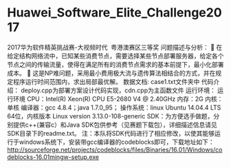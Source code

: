 # Huawei_Software_Elite_Challenge2017
2017华为软件精英挑战赛-大视频时代  粤港澳赛区三等奖
问题描述与分析：
	在给定结构网络流中，已知某些消费节点，需要选择某些节点部署服务器，给定各个节点之间的传输流量，使得在满足所有的消费节点需求的基本前提下，最小化部署成本。 
	这是NP难问题，采用最小费用极大流与遗传算法相结合的方式，并在规定程序运行时间范围内，求出局部最优解。
数据文档:
case1.txt文件夹中
代码介绍：
deploy.cpp为部署方案设计代码实现，cdn.cpp为主函数文件
运行环境：
运行环境
CPU：Intel(R) Xeon(R) CPU E5-2680 V4 @ 2.40GHz
内存：2G
内核：单核
编译器：gcc 4.8.4；java 1.7.0_95；
操作系统：linux Ubuntu 14.04.4 LTS 64位，内核版本 Linux version 3.13.0-108-generic
SDK：为方便选手做题，分别提供c++(兼容c）和Java SDK包供参考（见赛题下载包），详细描述信息请见SDK目录下的readme.txt。
注：本队将SDK代码进行了相应修改，以使其能够运行于windows系统下，安装带gcc编译器的codeblocks即可，下载地址如下：
http://sourceforge.net/projects/codeblocks/files/Binaries/16.01/Windows/codeblocks-16.01mingw-setup.exe

